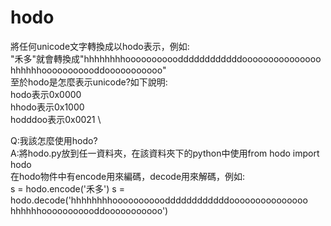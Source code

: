 # hodo
將任何unicode文字轉換成以hodo表示，例如: \
"禾多"就會轉換成"hhhhhhhhooooooooooddddddddddddooooooooooooooo hhhhhhooooooooooddooooooooooo" \
至於hodo是怎麼表示unicode?如下說明: \
hodo表示0x0000 \
hhodo表示0x1000 \
hodddoo表示0x0021 \

Q:我該怎麼使用hodo? \
A:將hodo.py放到任一資料夾，在該資料夾下的python中使用from hodo import hodo \
在hodo物件中有encode用來編碼，decode用來解碼，例如: \
s = hodo.encode('禾多')
s = hodo.decode('hhhhhhhhooooooooooddddddddddddooooooooooooooo hhhhhhooooooooooddooooooooooo')
